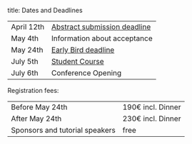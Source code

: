 title: Dates and Deadlines


|            |                                  |
|------------|----------------------------------|
|April 12th  |[Abstract submission deadline](abstracts.html)      |
|May 4th     |Information about acceptance      |
|May 24th    |[Early Bird deadline](registration.html)             |
|July 5th    |[Student Course](sunday.html)               |
|July 6th    |Conference Opening                |


Registration fees:

|            |                                  |
|------------|----------------------------------|
|Before May 24th |190€ incl. Dinner      |
|After May 24th   |230€ incl. Dinner      |
|Sponsors and tutorial speakers   |free                  |

<!--
|Sunday Tutorial   |20€              |
-->




